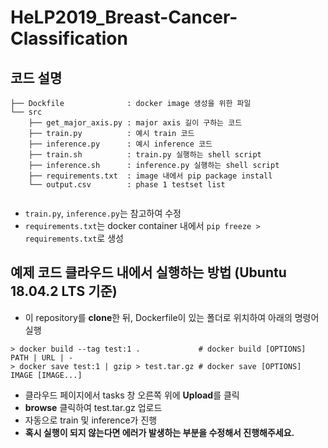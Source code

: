 # HeLP2019_Breast-Cancer-Classification

## 코드 설명
```
├── Dockfile              : docker image 생성을 위한 파일
└── src
    ├── get_major_axis.py : major axis 길이 구하는 코드
    ├── train.py          : 예시 train 코드
    ├── inference.py      : 예시 inference 코드
    ├── train.sh          : train.py 실행하는 shell script
    ├── inference.sh      : inference.py 실행하는 shell script
    ├── requirements.txt  : image 내에서 pip package install
    └── output.csv        : phase 1 testset list
    
```
- `train.py`, `inference.py`는 참고하여 수정
- `requirements.txt`는 docker container 내에서 `pip freeze > requirements.txt`로 생성


## 예제 코드 클라우드 내에서 실행하는 방법 (Ubuntu 18.04.2 LTS 기준)
- 이 repository를 **clone**한 뒤, Dockerfile이 있는 폴더로 위치하여 아래의 명령어 실행
```
> docker build --tag test:1 .             # docker build [OPTIONS] PATH | URL | -
> docker save test:1 | gzip > test.tar.gz # docker save [OPTIONS] IMAGE [IMAGE...]
```
- 클라우드 페이지에서 tasks 창 오른쪽 위에 **Upload**를 클릭
- **browse** 클릭하여 test.tar.gz 업로드
- 자동으로 train 및 inference가 진행
- **혹시 실행이 되지 않는다면 에러가 발생하는 부분을 수정해서 진행해주세요.**
